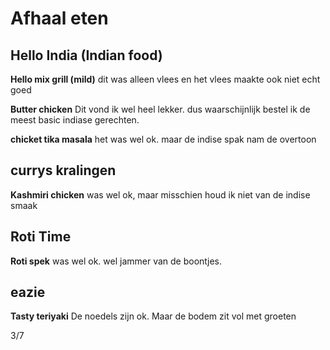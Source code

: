 # Afhaal eten

## Hello India (Indian food)

**Hello mix grill (mild)**
dit was alleen vlees en het vlees maakte ook niet echt goed

**Butter chicken**
Dit vond ik wel heel lekker. dus waarschijnlijk bestel ik de meest basic indiase gerechten.

**chicket tika masala**
het was wel ok. maar de indise spak nam de overtoon

## currys kralingen

**Kashmiri chicken**
was wel ok, maar misschien houd ik niet van de indise smaak

## Roti Time

**Roti spek**
was wel ok. wel jammer van de boontjes.

## eazie

**Tasty teriyaki**
De noedels zijn ok. Maar de bodem zit vol met groeten

3/7
